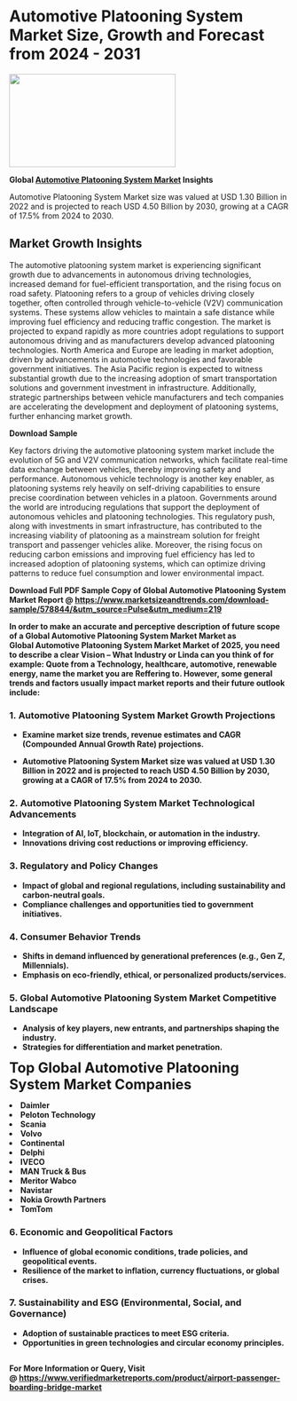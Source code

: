 <H1>Automotive Platooning System Market Size, Growth and Forecast from 2024 - 2031</H1><img class="aligncenter size-medium wp-image-584254" src="https://thirdeyenews.in/wp-content/uploads/2024/09/Global-Market-Research-300x168.jpeg" alt="" width="300" height="168" /><p><strong>Global&nbsp;<a href="https://www.marketsizeandtrends.com/download-sample/578844/&amp;utm_source=Pulse&amp;utm_medium=219">Automotive Platooning System Market</a> Insights</strong></p><p>Automotive Platooning System Market size was valued at USD 1.30 Billion in 2022 and is projected to reach USD 4.50 Billion by 2030, growing at a CAGR of 17.5% from 2024 to 2030.</p><p><h2>Market Growth Insights</h2> <p>The automotive platooning system market is experiencing significant growth due to advancements in autonomous driving technologies, increased demand for fuel-efficient transportation, and the rising focus on road safety. Platooning refers to a group of vehicles driving closely together, often controlled through vehicle-to-vehicle (V2V) communication systems. These systems allow vehicles to maintain a safe distance while improving fuel efficiency and reducing traffic congestion. The market is projected to expand rapidly as more countries adopt regulations to support autonomous driving and as manufacturers develop advanced platooning technologies. North America and Europe are leading in market adoption, driven by advancements in automotive technologies and favorable government initiatives. The Asia Pacific region is expected to witness substantial growth due to the increasing adoption of smart transportation solutions and government investment in infrastructure. Additionally, strategic partnerships between vehicle manufacturers and tech companies are accelerating the development and deployment of platooning systems, further enhancing market growth.</p> <p><strong>Download Sample</strong></p> <p>Key factors driving the automotive platooning system market include the evolution of 5G and V2V communication networks, which facilitate real-time data exchange between vehicles, thereby improving safety and performance. Autonomous vehicle technology is another key enabler, as platooning systems rely heavily on self-driving capabilities to ensure precise coordination between vehicles in a platoon. Governments around the world are introducing regulations that support the deployment of autonomous vehicles and platooning technologies. This regulatory push, along with investments in smart infrastructure, has contributed to the increasing viability of platooning as a mainstream solution for freight transport and passenger vehicles alike. Moreover, the rising focus on reducing carbon emissions and improving fuel efficiency has led to increased adoption of platooning systems, which can optimize driving patterns to reduce fuel consumption and lower environmental impact.</p> <p><strong></p><p><span class=""><strong>Download Full PDF Sample Copy of Global Automotive Platooning System Market Report</strong> @ <a href="https://www.marketsizeandtrends.com/download-sample/578844/&amp;utm_source=Pulse&amp;utm_medium=219" target="_blank">https://www.marketsizeandtrends.com/download-sample/578844/&amp;utm_source=Pulse&amp;utm_medium=219</a></span></p><p>In order to make an accurate and perceptive description of future scope of a Global&nbsp;Automotive Platooning System Market Market as Global&nbsp;Automotive Platooning System Market Market of 2025, you need to describe a clear Vision &ndash; What Industry or Linda can you think of for example: Quote from a Technology, healthcare, automotive, renewable energy, name the market you are Reffering to. However, some general trends and factors usually impact market reports and their future outlook include:</p><h3>1.&nbsp;<strong>Automotive Platooning System Market Growth Projections</strong></h3><ul><li>Examine market size trends, revenue estimates and CAGR (Compounded Annual Growth Rate) projections.</li><li><p>Automotive Platooning System Market size was valued at USD 1.30 Billion in 2022 and is projected to reach USD 4.50 Billion by 2030, growing at a CAGR of 17.5% from 2024 to 2030.</p></li></ul><h3>2.&nbsp;<strong>Automotive Platooning System Market Technological Advancements</strong></h3><ul><li>Integration of AI, IoT, blockchain, or automation in the industry.</li><li>Innovations driving cost reductions or improving efficiency.</li></ul><h3>3.&nbsp;<strong>Regulatory and Policy Changes</strong></h3><ul><li>Impact of global and regional regulations, including sustainability and carbon-neutral goals.</li><li>Compliance challenges and opportunities tied to government initiatives.</li></ul><h3>4.&nbsp;<strong>Consumer Behavior Trends</strong></h3><ul><li>Shifts in demand influenced by generational preferences (e.g., Gen Z, Millennials).</li><li>Emphasis on eco-friendly, ethical, or personalized products/services.</li></ul><h3>5.&nbsp;<strong>Global Automotive Platooning System Market Competitive Landscape</strong></h3><ul><li>Analysis of key players, new entrants, and partnerships shaping the industry.</li><li>Strategies for differentiation and market penetration.</li></ul><p data-pm-slice="1 1 []"><span style="color: inherit; font-family: inherit; font-size: 25px;">Top Global Automotive Platooning System Market Companies</span></p><div class="" data-test-id=""><p><li>Daimler</li><li> Peloton Technology</li><li> Scania</li><li> Volvo</li><li> Continental</li><li> Delphi</li><li> IVECO</li><li> MAN Truck & Bus</li><li> Meritor Wabco</li><li> Navistar</li><li> Nokia Growth Partners</li><li> TomTom</li></p></div><h3>6.&nbsp;<strong>Economic and Geopolitical Factors</strong></h3><ul><li>Influence of global economic conditions, trade policies, and geopolitical events.</li><li>Resilience of the market to inflation, currency fluctuations, or global crises.</li></ul><h3>7.&nbsp;<strong>Sustainability and ESG (Environmental, Social, and Governance)</strong></h3><ul><li>Adoption of sustainable practices to meet ESG criteria.</li><li>Opportunities in green technologies and circular economy principles.</li></ul><h2><strong style="font-size: 14px;">For More Information or Query, Visit @&nbsp;</strong><a style="background-color: #ffffff; font-size: 14px;" href="https://www.marketsizeandtrends.com/report/automotive-platooning-system-market/" target="_blank">https://www.verifiedmarketreports.com/product/airport-passenger-boarding-bridge-market</a></h2>
